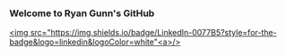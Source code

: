### Welcome to Ryan Gunn's GitHub


<a href="linkedin.com/in/ryangunn64"><img src="https://img.shields.io/badge/LinkedIn-0077B5?style=for-the-badge&logo=linkedin&logoColor=white"<a>/>
<!--
**ryangunn01/ryangunn01** is a ✨ _special_ ✨ repository because its `README.md` (this file) appears on your GitHub profile.

Here are some ideas to get you started:

- 🔭 I’m currently working on ...
- 🌱 I’m currently learning ...
- 👯 I’m looking to collaborate on ...
- 🤔 I’m looking for help with ...
- 💬 Ask me about ...
- 📫 How to reach me: ...
- 😄 Pronouns: ...
- ⚡ Fun fact: ...
-->
